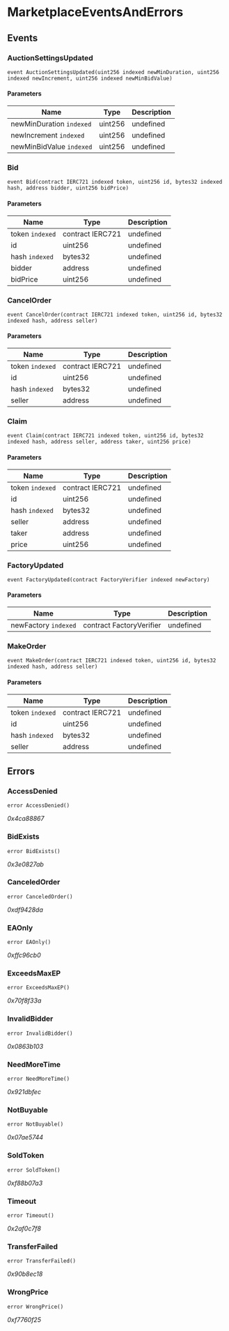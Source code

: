 # MarketplaceEventsAndErrors










## Events

### AuctionSettingsUpdated

```solidity
event AuctionSettingsUpdated(uint256 indexed newMinDuration, uint256 indexed newIncrement, uint256 indexed newMinBidValue)
```





#### Parameters

| Name | Type | Description |
|---|---|---|
| newMinDuration `indexed` | uint256 | undefined |
| newIncrement `indexed` | uint256 | undefined |
| newMinBidValue `indexed` | uint256 | undefined |

### Bid

```solidity
event Bid(contract IERC721 indexed token, uint256 id, bytes32 indexed hash, address bidder, uint256 bidPrice)
```





#### Parameters

| Name | Type | Description |
|---|---|---|
| token `indexed` | contract IERC721 | undefined |
| id  | uint256 | undefined |
| hash `indexed` | bytes32 | undefined |
| bidder  | address | undefined |
| bidPrice  | uint256 | undefined |

### CancelOrder

```solidity
event CancelOrder(contract IERC721 indexed token, uint256 id, bytes32 indexed hash, address seller)
```





#### Parameters

| Name | Type | Description |
|---|---|---|
| token `indexed` | contract IERC721 | undefined |
| id  | uint256 | undefined |
| hash `indexed` | bytes32 | undefined |
| seller  | address | undefined |

### Claim

```solidity
event Claim(contract IERC721 indexed token, uint256 id, bytes32 indexed hash, address seller, address taker, uint256 price)
```





#### Parameters

| Name | Type | Description |
|---|---|---|
| token `indexed` | contract IERC721 | undefined |
| id  | uint256 | undefined |
| hash `indexed` | bytes32 | undefined |
| seller  | address | undefined |
| taker  | address | undefined |
| price  | uint256 | undefined |

### FactoryUpdated

```solidity
event FactoryUpdated(contract FactoryVerifier indexed newFactory)
```





#### Parameters

| Name | Type | Description |
|---|---|---|
| newFactory `indexed` | contract FactoryVerifier | undefined |

### MakeOrder

```solidity
event MakeOrder(contract IERC721 indexed token, uint256 id, bytes32 indexed hash, address seller)
```





#### Parameters

| Name | Type | Description |
|---|---|---|
| token `indexed` | contract IERC721 | undefined |
| id  | uint256 | undefined |
| hash `indexed` | bytes32 | undefined |
| seller  | address | undefined |



## Errors

### AccessDenied

```solidity
error AccessDenied()
```



*0x4ca88867*


### BidExists

```solidity
error BidExists()
```



*0x3e0827ab*


### CanceledOrder

```solidity
error CanceledOrder()
```



*0xdf9428da*


### EAOnly

```solidity
error EAOnly()
```



*0xffc96cb0*


### ExceedsMaxEP

```solidity
error ExceedsMaxEP()
```



*0x70f8f33a*


### InvalidBidder

```solidity
error InvalidBidder()
```



*0x0863b103*


### NeedMoreTime

```solidity
error NeedMoreTime()
```



*0x921dbfec*


### NotBuyable

```solidity
error NotBuyable()
```



*0x07ae5744*


### SoldToken

```solidity
error SoldToken()
```



*0xf88b07a3*


### Timeout

```solidity
error Timeout()
```



*0x2af0c7f8*


### TransferFailed

```solidity
error TransferFailed()
```



*0x90b8ec18*


### WrongPrice

```solidity
error WrongPrice()
```



*0xf7760f25*



